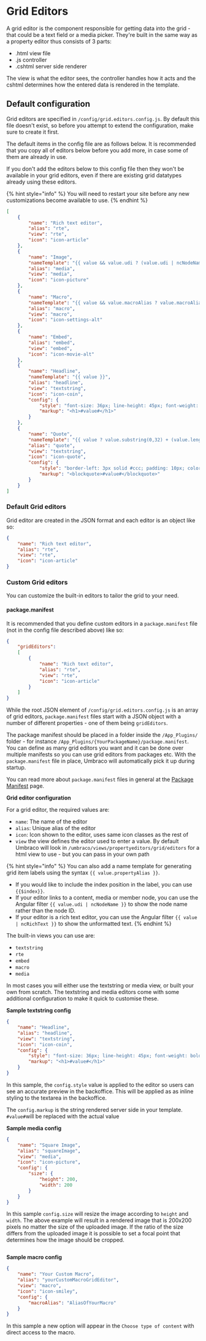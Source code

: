 # Grid Editors

A grid editor is the component responsible for getting data into the grid - that could be a text field or a media picker. They're built in the same way as a property editor thus consists of 3 parts:

* .html view file
* .js controller
* .cshtml server side renderer

The view is what the editor sees, the controller handles how it acts and the cshtml determines how the entered data is rendered in the template.

## Default configuration

Grid editors are specified in `/config/grid.editors.config.js`. By default this file doesn't exist, so before you attempt to extend the configuration, make sure to create it first.

The default items in the config file are as follows below. It is recommended that you copy all of editors below before you add more, in case some of them are already in use.

If you don't add the editors below to this config file then they won't be available in your grid editors, even if there are existing grid datatypes already using these editors.

{% hint style="info" %}
You will need to restart your site before any new customizations become available to use.
{% endhint %}

```json
[
    {
        "name": "Rich text editor",
        "alias": "rte",
        "view": "rte",
        "icon": "icon-article"
    },
    {
        "name": "Image",
        "nameTemplate": "{{ value && value.udi ? (value.udi | ncNodeName) : '' }}",
        "alias": "media",
        "view": "media",
        "icon": "icon-picture"
    },
    {
        "name": "Macro",
        "nameTemplate": "{{ value && value.macroAlias ? value.macroAlias : '' }}",
        "alias": "macro",
        "view": "macro",
        "icon": "icon-settings-alt"
    },
    {
        "name": "Embed",
        "alias": "embed",
        "view": "embed",
        "icon": "icon-movie-alt"
    },
    {
        "name": "Headline",
        "nameTemplate": "{{ value }}",
        "alias": "headline",
        "view": "textstring",
        "icon": "icon-coin",
        "config": {
            "style": "font-size: 36px; line-height: 45px; font-weight: bold",
            "markup": "<h1>#value#</h1>"
        }
    },
    {
        "name": "Quote",
        "nameTemplate": "{{ value ? value.substring(0,32) + (value.length > 32 ? '...' : '') : '' }}",
        "alias": "quote",
        "view": "textstring",
        "icon": "icon-quote",
        "config": {
            "style": "border-left: 3px solid #ccc; padding: 10px; color: #ccc; font-family: serif; font-style: italic; font-size: 18px",
            "markup": "<blockquote>#value#</blockquote>"
        }
    }
]
```

### Default Grid editors

Grid editor are created in the JSON format and each editor is an object like so:

```json
{
    "name": "Rich text editor",
    "alias": "rte",
    "view": "rte",
    "icon": "icon-article"
}
```

### Custom Grid editors

You can customize the built-in editors to tailor the grid to your need.

#### package.manifest

It is recommended that you define custom editors in a `package.manifest` file (not in the config file described above) like so:

```json
{
    "gridEditors":
    [
        {
            "name": "Rich text editor",
            "alias": "rte",
            "view": "rte",
            "icon": "icon-article"
        }
    ]
}
```

While the root JSON element of `/config/grid.editors.config.js` is an array of grid editors, `package.manifest` files start with a JSON object with a number of different properties - one of them being `gridEditors`.

The package manifest should be placed in a folder inside the `/App_Plugins/` folder - for instance `/App_Plugins/{YourPackageName}/package.manifest`. You can define as many grid editors you want and it can be done over multiple manifests so you can use grid editors from packages etc. With the `package.manifest` file in place, Umbraco will automatically pick it up during startup.

You can read more about `package.manifest` files in general at the [Package Manifest](../../../../../extending/property-editors/package-manifest.md) page.

**Grid editor configuration**

For a grid editor, the required values are:

* `name`: The name of the editor
* `alias`: Unique alias of the editor
* `icon`: Icon shown to the editor, uses same icon classes as the rest of
* `view` the view defines the editor used to enter a value. By default Umbraco will look in `/umbraco/views/propertyeditors/grid/editors` for a html view to use - but you can pass in your own path

{% hint style="info" %}
You can also add a name template for generating grid item labels using the syntax `{{ value.propertyAlias }}`.

* If you would like to include the index position in the label, you can use `{{$index}}`.
* If your editor links to a content, media or member node, you can use the Angular filter `{{ value.udi | ncNodeName }}` to show the node name rather than the node ID.
* If your editor is a rich text editor, you can use the Angular filter `{{ value | ncRichText }}` to show the unformatted text.
{% endhint %}

The built-in views you can use are:

* `textstring`
* `rte`
* `embed`
* `macro`
* `media`

In most cases you will either use the textstring or media view, or built your own from scratch. The textstring and media editors come with some additional configuration to make it quick to customise these.

**Sample textstring config**

```json
{
    "name": "Headline",
    "alias": "headline",
    "view": "textstring",
    "icon": "icon-coin",
    "config": {
        "style": "font-size: 36px; line-height: 45px; font-weight: bold",
        "markup": "<h1>#value#</h1>"
    }
}
```

In this sample, the `config.style` value is applied to the editor so users can see an accurate preview in the backoffice. This will be applied as as inline styling to the textarea in the backoffice.

The `config.markup` is the string rendered server side in your template. `#value#`will be replaced with the actual value

**Sample media config**

```json
{
    "name": "Square Image",
    "alias": "squareImage",
    "view": "media",
    "icon": "icon-picture",
    "config": {
        "size": {
            "height": 200,
            "width": 200
        }
    }
}
```

In this sample `config.size` will resize the image according to `height` and `width`. The above example will result in a rendered image that is 200x200 pixels no matter the size of the uploaded image. If the ratio of the size differs from the uploaded image it is possible to set a focal point that determines how the image should be cropped.

<figure><img src="../../../../../../../11/umbraco-cms/fundamentals/backoffice/property-editors/built-in-property-editors/grid-layout/Images/grid-resizing.png" alt=""><figcaption></figcaption></figure>

**Sample macro config**

```json
{
    "name": "Your Custom Macro",
    "alias": "yourCustomMacroGridEditor",
    "view": "macro",
    "icon": "icon-smiley",
    "config": {
        "macroAlias": "AliasOfYourMacro"
    }
}
```

In this sample a new option will appear in the `Choose type of content` with direct access to the macro.
